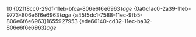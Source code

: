 10
{021f8cc0-29df-11eb-bfca-806e6f6e6963}$age$
{0a0c1ac0-2a39-11eb-9773-806e6f6e6963}$age$
{a45f5dc1-7588-11ec-9fb5-806e6f6e6963}$1655927953$
{ede66140-cd32-11ec-ba32-806e6f6e6963}$age$
